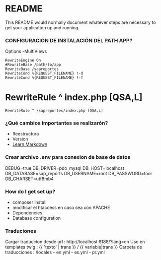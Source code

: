 # README #

This README would normally document whatever steps are necessary to get your application up and running.

### CONFIGURACIÓN DE INSTALACIÓN DEL PATH APP? ###
<IfModule mod_rewrite.c>
    Options -MultiViews

    RewriteEngine On
    #RewriteBase /path/to/app
    RewriteBase /sapreportes
    RewriteCond %{REQUEST_FILENAME} !-d
    RewriteCond %{REQUEST_FILENAME} !-f
   # RewriteRule ^ index.php [QSA,L]
    RewriteRule ^ /sapreportes/index.php [QSA,L]
</IfModule>

### ¿Qué cambios importantes se realizarón? ###

* Reestructura
* Version
* [Learn Markdown](https://bitbucket.org/tutorials/markdowndemo)

### Crear archivo .env para conexion de base de datos ###
DEBUG=true
DB_DRIVER=pdo_mysql
DB_HOST=localhost
DB_DATABASE=sap_reports
DB_USERNAME=root
DB_PASSWORD=toor
DB_CHARSET=utf8mb4

### How do I get set up? ###

* composer install
* modificar el htaccess en caso sea con APACHE
* Dependencies
* Database configuration


### Traduciones

Cargar traduccion desde url : http://localhost:8188/?lang=en
Uso en templates twig :  {{ 'texto' | trans }} /  {{ variable|trans }}
Carpeta de traducciones : /locales
    - en.yml
    - es.yml
    - pr.yml
